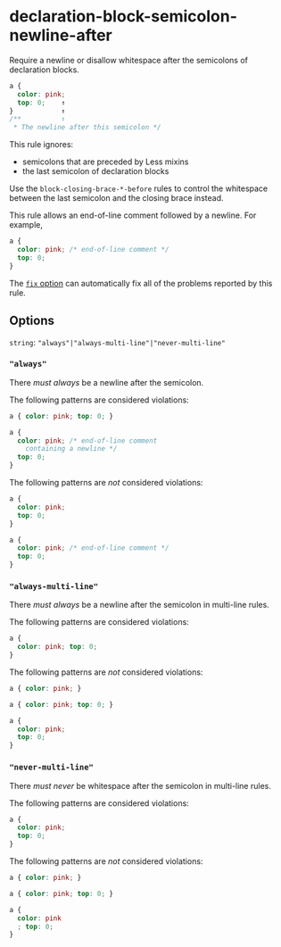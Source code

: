 # declaration-block-semicolon-newline-after

Require a newline or disallow whitespace after the semicolons of declaration blocks.

<!-- prettier-ignore -->
```css
a {
  color: pink;
  top: 0;    ↑
}            ↑
/**          ↑
 * The newline after this semicolon */
```

This rule ignores:

- semicolons that are preceded by Less mixins
- the last semicolon of declaration blocks

Use the `block-closing-brace-*-before` rules to control the whitespace between the last semicolon and the closing brace instead.

This rule allows an end-of-line comment followed by a newline. For example,

<!-- prettier-ignore -->
```css
a {
  color: pink; /* end-of-line comment */
  top: 0;
}
```

The [`fix` option](https://github.com/stylelint/stylelint/tree/13.13.1/docs/user-guide/usage/options.md#fix) can automatically fix all of the problems reported by this rule.

## Options

`string`: `"always"|"always-multi-line"|"never-multi-line"`

### `"always"`

There _must always_ be a newline after the semicolon.

The following patterns are considered violations:

<!-- prettier-ignore -->
```css
a { color: pink; top: 0; }
```

<!-- prettier-ignore -->
```css
a {
  color: pink; /* end-of-line comment
    containing a newline */
  top: 0;
}
```

The following patterns are _not_ considered violations:

<!-- prettier-ignore -->
```css
a {
  color: pink;
  top: 0;
}
```

<!-- prettier-ignore -->
```css
a {
  color: pink; /* end-of-line comment */
  top: 0;
}
```

### `"always-multi-line"`

There _must always_ be a newline after the semicolon in multi-line rules.

The following patterns are considered violations:

<!-- prettier-ignore -->
```css
a {
  color: pink; top: 0;
}
```

The following patterns are _not_ considered violations:

<!-- prettier-ignore -->
```css
a { color: pink; }
```

<!-- prettier-ignore -->
```css
a { color: pink; top: 0; }
```

<!-- prettier-ignore -->
```css
a {
  color: pink;
  top: 0;
}
```

### `"never-multi-line"`

There _must never_ be whitespace after the semicolon in multi-line rules.

The following patterns are considered violations:

<!-- prettier-ignore -->
```css
a {
  color: pink;
  top: 0;
}
```

The following patterns are _not_ considered violations:

<!-- prettier-ignore -->
```css
a { color: pink; }
```

<!-- prettier-ignore -->
```css
a { color: pink; top: 0; }
```

<!-- prettier-ignore -->
```css
a {
  color: pink
  ; top: 0;
}
```
